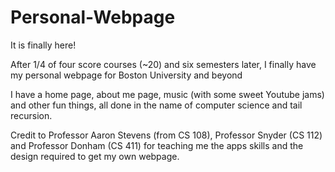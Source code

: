 # Personal-Webpage
It is finally here! 

After 1/4 of four score courses (~20) and six semesters later, I finally have my 
personal webpage for Boston University and beyond 

I have a home page, about me page, music (with some sweet Youtube jams) and other
fun things, all done in the name of computer science and tail recursion. 

Credit to Professor Aaron Stevens (from CS 108), Professor Snyder (CS 112)
and Professor Donham (CS 411) for teaching me the apps skills and the design
required to get my own webpage. 


